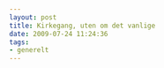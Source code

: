 ```yaml
---
layout: post
title: Kirkegang, uten om det vanlige
date: 2009-07-24 11:24:36
tags: 
- generelt
---
```

<div align="center"><object width="425" height="344"><param name="movie" value="http://www.youtube.com/v/4-94JhLEiN0&hl=en&fs=1&"></param><param name="allowFullScreen" value="true"></param><param name="allowscriptaccess" value="always"></param><embed src="http://www.youtube.com/v/4-94JhLEiN0&hl=en&fs=1&" type="application/x-shockwave-flash" allowscriptaccess="always" allowfullscreen="true" width="425" height="344"></embed></object></div>
